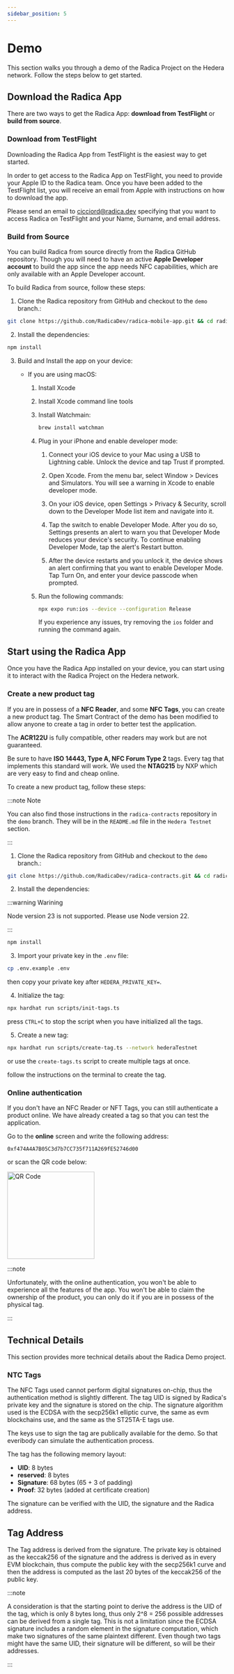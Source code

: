 ```yaml
---
sidebar_position: 5
---
```


# Demo

This section walks you through a demo of the Radica Project on the Hedera network. Follow the steps below to get started.

## Download the Radica App

There are two ways to get the Radica App: **download from TestFlight** or **build from source**.

### Download from TestFlight

Downloading the Radica App from TestFlight is the easiest way to get started.

In order to get access to the Radica App on TestFlight, you need to provide your Apple ID to the Radica team. Once you have been added to the TestFlight list, you will receive an email from Apple with instructions on how to download the app.

Please send an email to [cicciord@radica.dev](mailto:cicciord@radica.dev) specifying that you want to access Radica on TestFlight and your Name, Surname, and email address.

### Build from Source

You can build Radica from source directly from the Radica GitHub repository. Though you will need to have an active **Apple Developer account** to build the app since the app needs NFC capabilities, which are only available with an Apple Developer account.

To build Radica from source, follow these steps:

1. Clone the Radica repository from GitHub and checkout to the `demo` branch.:

```bash
git clone https://github.com/RadicaDev/radica-mobile-app.git && cd radica-mobile-app && git checkout demo
```

2. Install the dependencies:

```bash
npm install
```

3. Build and Install the app on your device:

   - If you are using macOS:

     1. Install Xcode

     2. Install Xcode command line tools

     3. Install Watchmain:

        ```bash
        brew install watchman
        ```

     4. Plug in your iPhone and enable developer mode:

        1. Connect your iOS device to your Mac using a USB to Lightning cable. Unlock the device and tap Trust if prompted.

        2. Open Xcode. From the menu bar, select Window > Devices and Simulators. You will see a warning in Xcode to enable developer mode.

        3. On your iOS device, open Settings > Privacy & Security, scroll down to the Developer Mode list item and navigate into it.

        4. Tap the switch to enable Developer Mode. After you do so, Settings presents an alert to warn you that Developer Mode reduces your device's security. To continue enabling Developer Mode, tap the alert's Restart button.

        5. After the device restarts and you unlock it, the device shows an alert confirming that you want to enable Developer Mode. Tap Turn On, and enter your device passcode when prompted.

     5. Run the following commands:

        ```bash
        npx expo run:ios --device --configuration Release
        ```

        If you experience any issues, try removing the `ios` folder and running the command again.

## Start using the Radica App

Once you have the Radica App installed on your device, you can start using it to interact with the Radica Project on the Hedera network.

### Create a new product tag

If you are in possess of a **NFC Reader**, and some **NFC Tags**, you can create a new product tag. The Smart Contract of the demo has been modified to allow anyone to create a tag in order to better test the application.

The **ACR122U** is fully compatible, other readers may work but are not guaranteed.

Be sure to have **ISO 14443, Type A, NFC Forum Type 2** tags. Every tag that implements this standard will work. We used the **NTAG215** by NXP which are very easy to find and cheap online.

To create a new product tag, follow these steps:

:::note Note

You can also find those instructions in the `radica-contracts` repository in the `demo` branch. They will be in the `README.md` file in the `Hedera Testnet` section.

:::

1. Clone the Radica repository from GitHub and checkout to the `demo` branch.:

```bash
git clone https://github.com/RadicaDev/radica-contracts.git && cd radica-contracts && git checkout demo
```

2. Install the dependencies:

:::warning Warining

Node version 23 is not supported. Please use Node version 22.

:::

```bash
npm install
```

3. Import your private key in the `.env` file:

```bash
cp .env.example .env
```

then copy your private key after `HEDERA_PRIVATE_KEY=`.

4. Initialize the tag:

```bash
npx hardhat run scripts/init-tags.ts
```

press `CTRL+C` to stop the script when you have initialized all the tags.

5. Create a new tag:

```bash
npx hardhat run scripts/create-tag.ts --network hederaTestnet
```

or use the `create-tags.ts` script to create multiple tags at once.

follow the instructions on the terminal to create the tag.

### Online authentication

If you don't have an NFC Reader or NFT Tags, you can still authenticate a product online. We have already created a tag so that you can test the application.

Go to the **online** screen and write the following address:

```
0xf474A4A7B05C3d7b7CC735f711A269fE52746d00
```

or scan the QR code below:

<img src="/img/qr-code.png" alt="QR Code" width="200"/>

:::note

Unfortunately, with the online authentication, you won't be able to experience all the features of the app. You won't be able to claim the ownership of the product, you can only do it if you are in possess of the physical tag.

:::

## Technical Details

This section provides more technical details about the Radica Demo project.

### NTC Tags

The NFC Tags used cannot perform digital signatures on-chip, thus the authentication method is slightly different. The tag UID is signed by Radica's private key and the signature is stored on the chip. The signature algorithm used is the ECDSA with the secp256k1 elliptic curve, the same as evm blockchains use, and the same as the ST25TA-E tags use.

The keys use to sign the tag are publically available for the demo. So that everibody can simulate the authentication process.

The tag has the following memory layout:

- **UID**: 8 bytes
- **reserved**: 8 bytes
- **Signature**: 68 bytes (65 + 3 of padding)
- **Proof**: 32 bytes (added at certificate creation)

The signature can be verified with the UID, the signature and the Radica address.

## Tag Address

The Tag address is derived from the signature. The private key is obtained as the keccak256 of the signature and the address is derived as in every EVM blockchain, thus compute the public key with the secp256k1 curve and then the address is computed as the last 20 bytes of the keccak256 of the public key.

:::note

A consideration is that the starting point to derive the address is the UID of the tag, which is only 8 bytes long, thus only 2^8 = 256 possible addresses can be derived from a single tag. This is not a limitation since the ECDSA signature includes a random element in the signature computation, which make two signatures of the same plaintext different. Even though two tags might have the same UID, their signature will be different, so will be their addresses.

:::
